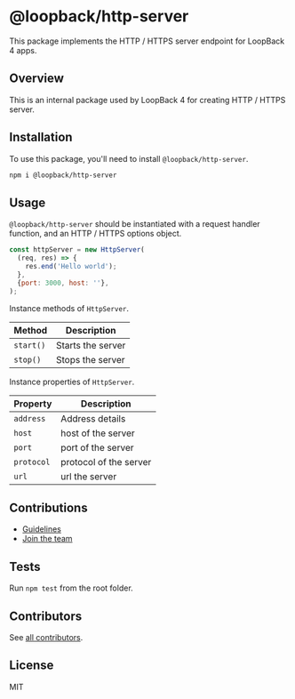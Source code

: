 # @loopback/http-server

This package implements the HTTP / HTTPS server endpoint for LoopBack 4 apps.

## Overview

This is an internal package used by LoopBack 4 for creating HTTP / HTTPS server.

## Installation

To use this package, you'll need to install `@loopback/http-server`.

```sh
npm i @loopback/http-server
```

## Usage

`@loopback/http-server` should be instantiated with a request handler function,
and an HTTP / HTTPS options object.

```js
const httpServer = new HttpServer(
  (req, res) => {
    res.end('Hello world');
  },
  {port: 3000, host: ''},
);
```

Instance methods of `HttpServer`.

| Method    | Description       |
| --------- | ----------------- |
| `start()` | Starts the server |
| `stop()`  | Stops the server  |

Instance properties of `HttpServer`.

| Property   | Description            |
| ---------- | ---------------------- |
| `address`  | Address details        |
| `host`     | host of the server     |
| `port`     | port of the server     |
| `protocol` | protocol of the server |
| `url`      | url the server         |

## Contributions

- [Guidelines](https://github.com/strongloop/loopback-next/wiki/Contributing#guidelines)
- [Join the team](https://github.com/strongloop/loopback-next/issues/110)

## Tests

Run `npm test` from the root folder.

## Contributors

See
[all contributors](https://github.com/strongloop/loopback-next/graphs/contributors).

## License

MIT
